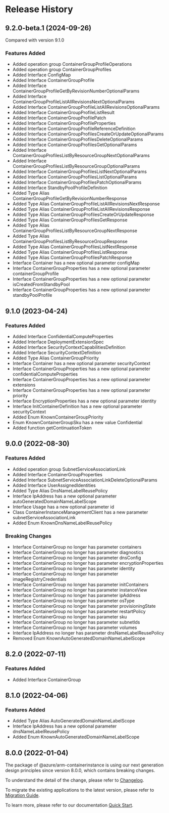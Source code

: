 # Release History
    
## 9.2.0-beta.1 (2024-09-26)
Compared with version 9.1.0
    
### Features Added

  - Added operation group ContainerGroupProfileOperations
  - Added operation group ContainerGroupProfiles
  - Added Interface ConfigMap
  - Added Interface ContainerGroupProfile
  - Added Interface ContainerGroupProfileGetByRevisionNumberOptionalParams
  - Added Interface ContainerGroupProfileListAllRevisionsNextOptionalParams
  - Added Interface ContainerGroupProfileListAllRevisionsOptionalParams
  - Added Interface ContainerGroupProfileListResult
  - Added Interface ContainerGroupProfilePatch
  - Added Interface ContainerGroupProfileProperties
  - Added Interface ContainerGroupProfileReferenceDefinition
  - Added Interface ContainerGroupProfilesCreateOrUpdateOptionalParams
  - Added Interface ContainerGroupProfilesDeleteOptionalParams
  - Added Interface ContainerGroupProfilesGetOptionalParams
  - Added Interface ContainerGroupProfilesListByResourceGroupNextOptionalParams
  - Added Interface ContainerGroupProfilesListByResourceGroupOptionalParams
  - Added Interface ContainerGroupProfilesListNextOptionalParams
  - Added Interface ContainerGroupProfilesListOptionalParams
  - Added Interface ContainerGroupProfilesPatchOptionalParams
  - Added Interface StandbyPoolProfileDefinition
  - Added Type Alias ContainerGroupProfileGetByRevisionNumberResponse
  - Added Type Alias ContainerGroupProfileListAllRevisionsNextResponse
  - Added Type Alias ContainerGroupProfileListAllRevisionsResponse
  - Added Type Alias ContainerGroupProfilesCreateOrUpdateResponse
  - Added Type Alias ContainerGroupProfilesGetResponse
  - Added Type Alias ContainerGroupProfilesListByResourceGroupNextResponse
  - Added Type Alias ContainerGroupProfilesListByResourceGroupResponse
  - Added Type Alias ContainerGroupProfilesListNextResponse
  - Added Type Alias ContainerGroupProfilesListResponse
  - Added Type Alias ContainerGroupProfilesPatchResponse
  - Interface Container has a new optional parameter configMap
  - Interface ContainerGroupProperties has a new optional parameter containerGroupProfile
  - Interface ContainerGroupProperties has a new optional parameter isCreatedFromStandbyPool
  - Interface ContainerGroupProperties has a new optional parameter standbyPoolProfile
    
    
## 9.1.0 (2023-04-24)
    
### Features Added

  - Added Interface ConfidentialComputeProperties
  - Added Interface DeploymentExtensionSpec
  - Added Interface SecurityContextCapabilitiesDefinition
  - Added Interface SecurityContextDefinition
  - Added Type Alias ContainerGroupPriority
  - Interface Container has a new optional parameter securityContext
  - Interface ContainerGroupProperties has a new optional parameter confidentialComputeProperties
  - Interface ContainerGroupProperties has a new optional parameter extensions
  - Interface ContainerGroupProperties has a new optional parameter priority
  - Interface EncryptionProperties has a new optional parameter identity
  - Interface InitContainerDefinition has a new optional parameter securityContext
  - Added Enum KnownContainerGroupPriority
  - Enum KnownContainerGroupSku has a new value Confidential
  - Added function getContinuationToken
    
    
## 9.0.0 (2022-08-30)
    
### Features Added

  - Added operation group SubnetServiceAssociationLink
  - Added Interface ContainerGroupProperties
  - Added Interface SubnetServiceAssociationLinkDeleteOptionalParams
  - Added Interface UserAssignedIdentities
  - Added Type Alias DnsNameLabelReusePolicy
  - Interface IpAddress has a new optional parameter autoGeneratedDomainNameLabelScope
  - Interface Usage has a new optional parameter id
  - Class ContainerInstanceManagementClient has a new parameter subnetServiceAssociationLink
  - Added Enum KnownDnsNameLabelReusePolicy

### Breaking Changes

  - Interface ContainerGroup no longer has parameter containers
  - Interface ContainerGroup no longer has parameter diagnostics
  - Interface ContainerGroup no longer has parameter dnsConfig
  - Interface ContainerGroup no longer has parameter encryptionProperties
  - Interface ContainerGroup no longer has parameter identity
  - Interface ContainerGroup no longer has parameter imageRegistryCredentials
  - Interface ContainerGroup no longer has parameter initContainers
  - Interface ContainerGroup no longer has parameter instanceView
  - Interface ContainerGroup no longer has parameter ipAddress
  - Interface ContainerGroup no longer has parameter osType
  - Interface ContainerGroup no longer has parameter provisioningState
  - Interface ContainerGroup no longer has parameter restartPolicy
  - Interface ContainerGroup no longer has parameter sku
  - Interface ContainerGroup no longer has parameter subnetIds
  - Interface ContainerGroup no longer has parameter volumes
  - Interface IpAddress no longer has parameter dnsNameLabelReusePolicy
  - Removed Enum KnownAutoGeneratedDomainNameLabelScope
    
    
## 8.2.0 (2022-07-11)
    
### Features Added

  - Added Interface ContainerGroup
    
    
## 8.1.0 (2022-04-06)
    
### Features Added

  - Added Type Alias AutoGeneratedDomainNameLabelScope
  - Interface IpAddress has a new optional parameter dnsNameLabelReusePolicy
  - Added Enum KnownAutoGeneratedDomainNameLabelScope
    
    
## 8.0.0 (2022-01-04)

The package of @azure/arm-containerinstance is using our next generation design principles since version 8.0.0, which contains breaking changes.

To understand the detail of the change, please refer to [Changelog](https://aka.ms/js-track2-changelog).

To migrate the existing applications to the latest version, please refer to [Migration Guide](https://aka.ms/js-track2-migration-guide).

To learn more, please refer to our documentation [Quick Start](https://aka.ms/azsdk/js/mgmt/quickstart).
